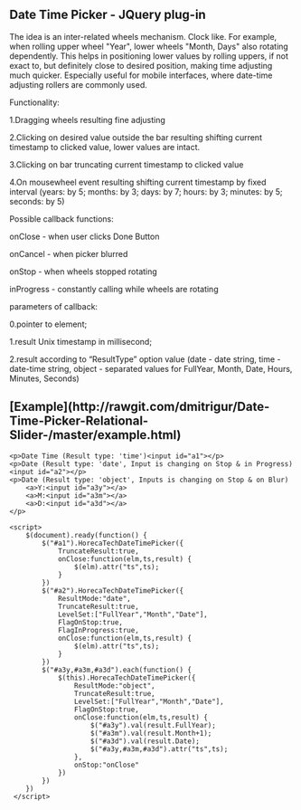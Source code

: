<h2>Date Time Picker - JQuery plug-in</h2>
The idea is an inter-related wheels mechanism. Clock like. For example, when rolling upper wheel "Year", lower wheels "Month, Days" also rotating dependently. This helps in positioning lower values by rolling uppers, if not exact to, but definitely close to desired position, making time adjusting much quicker. Especially useful for mobile interfaces, where date-time adjusting rollers are commonly used.

Functionality: 

1.Dragging wheels resulting fine adjusting

2.Clicking on desired value outside the bar resulting shifting current timestamp to clicked value, lower values are intact. 

3.Clicking on bar truncating current timestamp to clicked value

4.On mousewheel event resulting shifting current timestamp by fixed interval (years: by 5; months: by 3; days: by 7; hours: by 3; minutes: by 5; seconds: by 5)

Possible callback functions:

onClose - when user clicks Done Button

onCancel - when picker blurred 

onStop - when wheels stopped rotating 

inProgress - constantly calling while wheels are rotating

parameters of callback: 

0.pointer to element; 

1.result Unix timestamp in millisecond;

2.result according to “ResultType” option value (date - date string, time - date-time string, object - separated values for FullYear, Month, Date, Hours, Minutes, Seconds)


<h2> 
[Example](http://rawgit.com/dmitrigur/Date-Time-Picker-Relational-Slider-/master/example.html)
</h2>

	<p>Date Time (Result type: 'time')<input id="a1"></p>
	<p>Date (Result type: 'date', Input is changing on Stop & in Progress)<input id="a2"></p>
	<p>Date (Result type: 'object', Inputs is changing on Stop & on Blur)
		<a>Y:<input id="a3y"></a>
		<a>M:<input id="a3m"></a>
		<a>D:<input id="a3d"></a>
	</p> 
	
	<script>
		$(document).ready(function() {
			$("#a1").HorecaTechDateTimePicker({
				TruncateResult:true,
				onClose:function(elm,ts,result) {
					$(elm).attr("ts",ts);
				}
			})
			$("#a2").HorecaTechDateTimePicker({
				ResultMode:"date",
				TruncateResult:true,
				LevelSet:["FullYear","Month","Date"],
				FlagOnStop:true,
				FlagInProgress:true,
				onClose:function(elm,ts,result) {
					$(elm).attr("ts",ts);
				}
			})
			$("#a3y,#a3m,#a3d").each(function() {
				$(this).HorecaTechDateTimePicker({
					ResultMode:"object",
					TruncateResult:true,
					LevelSet:["FullYear","Month","Date"],
					FlagOnStop:true,
					onClose:function(elm,ts,result) {
						$("#a3y").val(result.FullYear);
						$("#a3m").val(result.Month+1);
						$("#a3d").val(result.Date);
						$("#a3y,#a3m,#a3d").attr("ts",ts);
					},
					onStop:"onClose"
				})
			})
		})    
	 </script>

